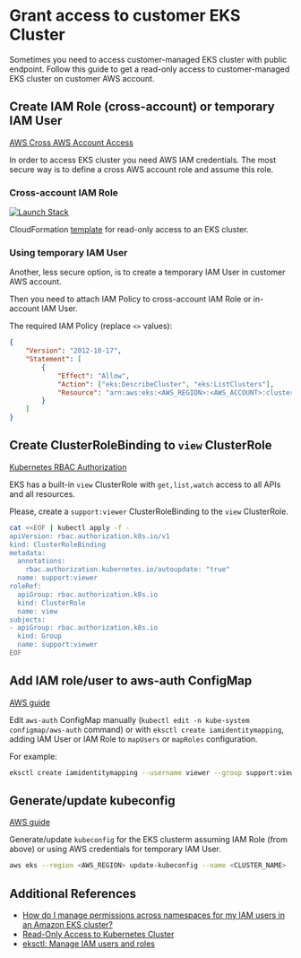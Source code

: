 # Grant access to customer EKS Cluster

Sometimes you need to access customer-managed EKS cluster with public endpoint. Follow this guide to get a read-only access to customer-managed EKS cluster on customer AWS account.

## Create IAM Role (cross-account) or temporary IAM User

[AWS Cross AWS Account Access](https://docs.aws.amazon.com/IAM/latest/UserGuide/tutorial_cross-account-with-roles.html)

In order to access EKS cluster you need AWS IAM credentials. The most secure way is to define a cross AWS account role and assume this role.

### Cross-account IAM Role

[![Launch Stack](https://s3.amazonaws.com/cloudformation-examples/cloudformation-launch-stack.png)](https://console.aws.amazon.com/cloudformation/home#/stacks/new?stackName=eks-ro-acccess&templateURL=https://min.gitcdn.link/cdn/alexei-led/eks-ro-access/master/template.yaml)

CloudFormation [template](./template.yaml) for read-only access to an EKS cluster.

### Using temporary IAM User

Another, less secure option, is to create a temporary IAM User in customer AWS account.

Then you need to attach IAM Policy to cross-account IAM Role or in-account IAM User.

The required IAM Policy (replace `<>` values):

```json
{
    "Version": "2012-10-17",
    "Statement": [
        {
            "Effect": "Allow",
            "Action": ["eks:DescribeCluster", "eks:ListClusters"],
            "Resource": "arn:aws:eks:<AWS_REGION>:<AWS_ACCOUNT>:cluster/<EKS_NAME>"
        }
    ]
}
```

## Create ClusterRoleBinding to `view` ClusterRole

[Kubernetes RBAC Authorization](https://kubernetes.io/docs/reference/access-authn-authz/rbac/)

EKS has a built-in `view` ClusterRole with `get,list,watch` access to all APIs and all resources.

Please, create a `support:viewer` ClusterRoleBinding to the `view` ClusterRole.

```sh
cat <<EOF | kubectl apply -f -
apiVersion: rbac.authorization.k8s.io/v1
kind: ClusterRoleBinding
metadata:
  annotations:
    rbac.authorization.kubernetes.io/autoupdate: "true"
  name: support:viewer
roleRef:
  apiGroup: rbac.authorization.k8s.io
  kind: ClusterRole
  name: view
subjects:
- apiGroup: rbac.authorization.k8s.io
  kind: Group
  name: support:viewer
EOF
```

## Add IAM role/user to aws-auth ConfigMap

[AWS guide](https://docs.aws.amazon.com/eks/latest/userguide/add-user-role.html)

Edit `aws-auth` ConfigMap manually (`kubectl edit -n kube-system configmap/aws-auth` command) or with `eksctl create iamidentitymapping`, adding IAM User or IAM Role to `mapUsers` or `mapRoles` configuration.

For example:

```sh
eksctl create iamidentitymapping --username viewer --group support:viewer --arn <USER_ARN|ROLE_ARN> --cluster <CLUSTER_NAME> --region <AWS_REGION>
```

## Generate/update kubeconfig

[AWS guide](https://docs.aws.amazon.com/eks/latest/userguide/create-kubeconfig.html)

Generate/update `kubeconfig` for the EKS clusterm assuming IAM Role (from above) or using AWS credentials for temporary IAM User.

```sh
aws eks --region <AWS_REGION> update-kubeconfig --name <CLUSTER_NAME>
```

## Additional References

- [How do I manage permissions across namespaces for my IAM users in an Amazon EKS cluster?](https://aws.amazon.com/premiumsupport/knowledge-center/eks-iam-permissions-namespaces/)
- [Read-Only Access to Kubernetes Cluster](https://medium.com/@rschoening/read-only-access-to-kubernetes-cluster-fcf84670b698)
- [eksctl: Manage IAM users and roles](https://eksctl.io/usage/iam-identity-mappings/)